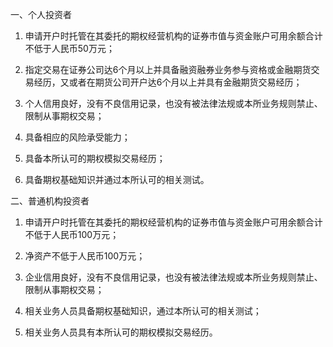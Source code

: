 一、个人投资者

1. 申请开户时托管在其委托的期权经营机构的证券市值与资金账户可用余额合计不低于人民币50万元；

2. 指定交易在证券公司达6个月以上并具备融资融券业务参与资格或金融期货交易经历，又或者在期货公司开户达6个月以上并具有金融期货交易经历；

3. 个人信用良好，没有不良信用记录，也没有被法律法规或本所业务规则禁止、限制从事期权交易；

4. 具备相应的风险承受能力；

5. 具备本所认可的期权模拟交易经历；

6. 具备期权基础知识并通过本所认可的相关测试。

二、普通机构投资者

1. 申请开户时托管在其委托的期权经营机构的证券市值与资金账户可用余额合计不低于人民币100万元；

2. 净资产不低于人民币100万元；

3. 企业信用良好，没有不良信用记录，也没有被法律法规或本所业务规则禁止、限制从事期权交易；

4. 相关业务人员具备期权基础知识，通过本所认可的相关测试；

5. 相关业务人员具有本所认可的期权模拟交易经历。
